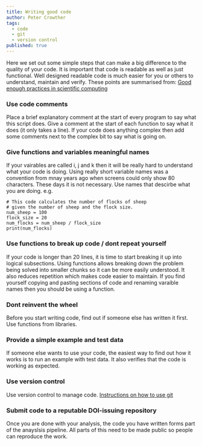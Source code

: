 ```yaml
---
title: Writing good code
author: Peter Crowther
tags:
  - code 
  - git
  - version control
published: true
---
```


Here we set out some simple steps that can make a big difference to the quality of your code. It is important that code is readable as well as just functional. Well designed readable code is much easier for you or others to understand, maintain and verify. These points are summarised from: [Good enough practices in scientific computing
](https://journals.plos.org/ploscompbiol/article?id=10.1371/journal.pcbi.1005510)

### Use code comments
Place a brief explanatory comment at the start of every program to say what this script does. Give a comment at the start of each function to say what it does (it only takes a line). If your code does anything complex then add some comments next to the complex bit to say what is going on.

### Give functions and variables meaningful names
If your vairables are called i, j and k then it will be really hard to understand what your code is doing. Using really short variable names was a convention from mnay years ago when screens could only show 80 characters. These days it is not necessary. Use names that descirbe what you are doing. e.g.

```
# This code calculates the number of flocks of sheep 
# given the number of sheep and the flock size.
num_sheep = 100
flock_size = 20
num_flocks = num_sheep / flock_size
print(num_flocks)
```

### Use functions to break up code / dont repeat yourself
If your code is longer than 20 lines, it is time to start breaking it up into logical subsections. Using functions allows breaking down the problem being solved into smaller chunks so it can be more easily understood. It also reduces repetition which makes code easier to maintain. If you find yourself copying and pasting sections of code and renaming varaible names then you should be using a function.

### Dont reinvent the wheel
Before you start writing code, find out if someone else has written it first. Use functions from libraries.

### Provide a simple example and test data
If someone else wants to use your code, the easiest way to find out how it works is to run an example with test data. It also verifies that the code is working as expected.

### Use version control
Use version control to manage code. [Instructions on how to use git](./using-git)

### Submit code to a reputable DOI-issuing repository
Once you are done with your analysis, the code you have written forms part of the anayslsis pipeline. All parts of this need to be made public so people can reproduce the work.